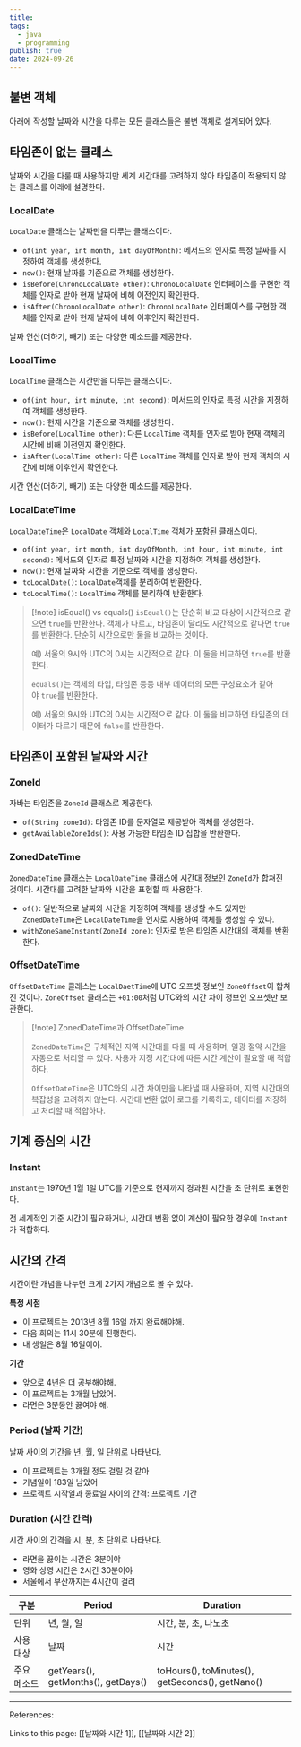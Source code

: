 ```yaml
---
title:
tags:
  - java
  - programming
publish: true
date: 2024-09-26
---
```


## 불변 객체

아래에 작성할 날짜와 시간을 다루는 모든 클래스들은 불변 객체로 설계되어 있다.

## 타임존이 없는 클래스

날짜와 시간을 다룰 때 사용하지만 세계 시간대를 고려하지 않아 타임존이 적용되지 않는 클래스를 아래에 설명한다.

### LocalDate

`LocalDate` 클래스는 날짜만을 다루는 클래스이다.

- `of(int year, int month, int dayOfMonth)`: 메서드의 인자로 특정 날짜를 지정하여 객체를 생성한다.
- `now()`: 현재 날짜를 기준으로 객체를 생성한다.
- `isBefore(ChronoLocalDate other)`: `ChronoLocalDate` 인터페이스를 구현한 객체를 인자로 받아 현재 날짜에 비해 이전인지 확인한다.
- `isAfter(ChronoLocalDate other)`: `ChronoLocalDate` 인터페이스를 구현한 객체를 인자로 받아 현재 날짜에 비해 이후인지 확인한다.

날짜 연산(더하기, 빼기) 또는 다양한 메소드를 제공한다.

### LocalTime

`LocalTime` 클래스는 시간만을 다루는 클래스이다.

- `of(int hour, int minute, int second)`: 메서드의 인자로 특정 시간을 지정하여 객체를 생성한다.
- `now()`: 현재 시간을 기준으로 객체를 생성한다.
- `isBefore(LocalTime other)`: 다른 `LocalTime` 객체를 인자로 받아 현재 객체의 시간에 비해 이전인지 확인한다.
- `isAfter(LocalTime other)`: 다른 `LocalTime` 객체를 인자로 받아 현재 객체의 시간에 비해 이후인지 확인한다.

시간 연산(더하기, 빼기) 또는 다양한 메소드를 제공한다.

### LocalDateTime

`LocalDateTime`은 `LocalDate` 객체와 `LocalTime` 객체가 포함된 클래스이다.

- `of(int year, int month, int dayOfMonth, int hour, int minute, int second)`: 메서드의 인자로 특정 날짜와 시간을 지정하여 객체를 생성한다.
- `now()`: 현재 날짜와 시간을 기준으로 객체를 생성한다.
- `toLocalDate()`: `LocalDate`객체를 분리하여 반환한다.
- `toLocalTime()`: `LocalTime` 객체를 분리하여 반환한다.

> [!note] isEqual() vs equals()
> `isEqual()`는 단순히 비교 대상이 시간적으로 같으면 `true`를 반환한다. 객체가 다르고, 타임존이 달라도 시간적으로 같다면 `true`를 반환한다. 단순히 시간으로만 둘을 비교하는 것이다.
>
> 예) 서울의 9시와 UTC의 0시는 시간적으로 같다. 이 둘을 비교하면 `true`를 반환한다.
>
> `equals()`는 객체의 타입, 타임존 등등 내부 데이터의 모든 구성요소가 같아야 `true`를 반환한다.
>
> 예) 서울의 9시와 UTC의 0시는 시간적으로 같다. 이 둘을 비교하면 타임존의 데이터가 다르기 때문에 `false`를 반환한다.

## 타임존이 포함된 날짜와 시간

### ZoneId

자바는 타임존을 `ZoneId` 클래스로 제공한다.

- `of(String zoneId)`: 타임존 ID를 문자열로 제공받아 객체를 생성한다.
- `getAvailableZoneIds()`: 사용 가능한 타임존 ID 집합을 반환한다.

### ZonedDateTime

`ZonedDateTime` 클래스는 `LocalDateTime` 클래스에 시간대 정보인 `ZoneId`가 합쳐진 것이다.
시간대를 고려한 날짜와 시간을 표현할 때 사용한다.

- `of()`: 일반적으로 날짜와 시간을 지정하여 객체를 생성할 수도 있지만 `ZonedDateTime`은 `LocalDateTime`을 인자로 사용하여 객체를 생성할 수 있다.
- `withZoneSameInstant(ZoneId zone)`: 인자로 받은 타임존 시간대의 객체를 반환한다.

### OffsetDateTime

`OffsetDateTime` 클래스는 `LocalDaetTime`에 UTC 오프셋 정보인 `ZoneOffset`이 합쳐진 것이다.
`ZoneOffset` 클래스는 `+01:00`처럼 UTC와의 시간 차이 정보인 오프셋만 보관한다.

> [!note] ZonedDateTime과 OffsetDateTime
>
> `ZonedDateTime`은 구체적인 지역 시간대를 다룰 때 사용하며, 일광 절약 시간을 자동으로 처리할 수 있다. 사용자 지정 시간대에 따른 시간 계산이 필요할 때 적합하다.
>
> `OffsetDateTime`은 UTC와의 시간 차이만을 나타낼 때 사용하며, 지역 시간대의 복잡성을 고려하지 않는다. 시간대 변환 없이 로그를 기록하고, 데이터를 저장하고 처리할 때 적합하다.

## 기계 중심의 시간

### Instant

`Instant`는 1970년 1월 1일 UTC를 기준으로 현재까지 경과된 시간을 초 단위로 표현한다.

전 세계적인 기준 시간이 필요하거나, 시간대 변환 없이 계산이 필요한 경우에 `Instant`가 적합하다.

## 시간의 간격

시간이란 개념을 나누면 크게 2가지 개념으로 볼 수 있다.

**특정 시점**

- 이 프로젝트는 2013년 8월 16일 까지 완료해야해.
- 다음 회의는 11시 30분에 진행한다.
- 내 생일은 8월 16일이야.

**기간**

- 앞으로 4년은 더 공부해야해.
- 이 프로젝트는 3개월 남았어.
- 라면은 3분동안 끓여야 해.

### Period (날짜 기간)

날짜 사이의 기간을 년, 월, 일 단위로 나타낸다.

- 이 프로젝트는 3개월 정도 걸릴 것 같아
- 기념일이 183일 남았어
- 프로젝트 시작일과 종료일 사이의 간격: 프로젝트 기간

### Duration (시간 간격)

시간 사이의 간격을 시, 분, 초 단위로 나타낸다.

- 라면을 끓이는 시간은 3분이야
- 영화 상영 시간은 2시간 30분이야
- 서울에서 부산까지는 4시간이 걸려

| 구분        | Period                             | Duration                                        |
| ----------- | ---------------------------------- | ----------------------------------------------- |
| 단위        | 년, 월, 일                         | 시간, 분, 초, 나노초                            |
| 사용 대상   | 날짜                               | 시간                                            |
| 주요 메소드 | getYears(), getMonths(), getDays() | toHours(), toMinutes(), getSeconds(), getNano() |

---

References:

Links to this page: [[날짜와 시간 1]], [[날짜와 시간 2]]
